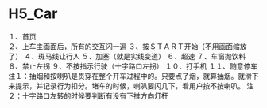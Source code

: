 # H5_Car
１、首页<br/>
２、上车主画面后，所有的交互闪一遍
３、按ＳＴＡＲＴ开始（不用画面缩放了）
４、斑马线让行人
５、加塞（就是实线变道）
６、超速
７、车窗抛饮料
８、禁止左拐
９、不按指示行驶（十字路口左拐）
１０、打手机
１１、随意停车
注１：抽烟和按喇叭是贯穿在整个开车过程中的。只要点了烟，就算抽烟。就滑下来提示，并记录行为扣分。堵车的时候，喇叭要闪几下，看用户按不按喇叭。
注２：十字路口左转的时候要判断有没有下推方向灯杆
